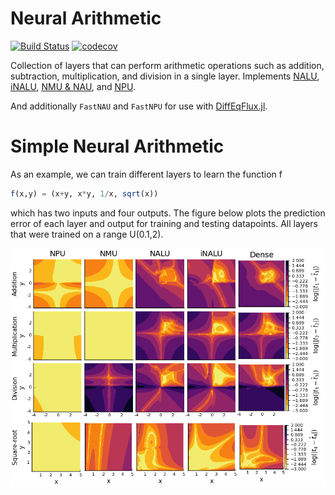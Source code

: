 # Neural Arithmetic

[![Build Status](https://travis-ci.com/nmheim/NeuralArithmetic.jl.svg?branch=master)](https://travis-ci.com/nmheim/NeuralArithmetic.jl)
[![codecov](https://codecov.io/gh/nmheim/NeuralArithmetic.jl/branch/master/graph/badge.svg)](https://codecov.io/gh/nmheim/NeuralArithmetic.jl)

Collection of layers that can perform arithmetic operations such as addition,
subtraction, multiplication, and division in a single layer.  Implements
[NALU](https://arxiv.org/abs/1808.00508),
[iNALU](https://arxiv.org/abs/2003.07629),
[NMU & NAU](https://openreview.net/forum?id=H1gNOeHKPS), and [NPU](...).

And additionally `FastNAU` and `FastNPU` for use with [DiffEqFlux.jl](https://github.com/SciML/DiffEqFlux.jl).

# Simple Neural Arithmetic

As an example, we can train different layers to learn the function f
```julia
f(x,y) = (x+y, x*y, 1/x, sqrt(x))
```
which has two inputs and four outputs.  The figure below plots the prediction error
of each layer and output for training and testing datapoints.  All layers that
were trained on a range U(0.1,2).

![layers](img/layers.png)
